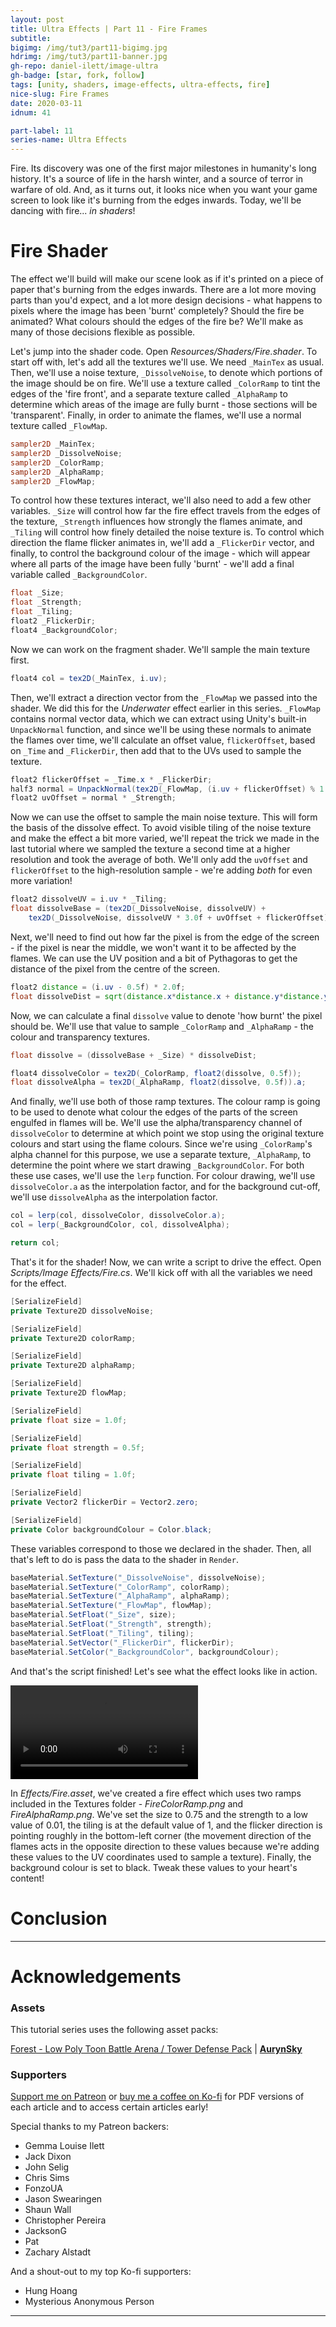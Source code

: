```yaml
---
layout: post
title: Ultra Effects | Part 11 - Fire Frames
subtitle:
bigimg: /img/tut3/part11-bigimg.jpg
hdrimg: /img/tut3/part11-banner.jpg
gh-repo: daniel-ilett/image-ultra
gh-badge: [star, fork, follow]
tags: [unity, shaders, image-effects, ultra-effects, fire]
nice-slug: Fire Frames
date: 2020-03-11
idnum: 41

part-label: 11
series-name: Ultra Effects
---
```


Fire. Its discovery was one of the first major milestones in humanity's long history. It's a source of life in the harsh winter, and a source of terror in warfare of old. And, as it turns out, it looks nice when you want your game screen to look like it's burning from the edges inwards. Today, we'll be dancing with fire... *in shaders*!

# Fire Shader

The effect we'll build will make our scene look as if it's printed on a piece of paper that's burning from the edges inwards. There are a lot more moving parts than you'd expect, and a lot more design decisions - what happens to pixels where the image has been 'burnt' completely? Should the fire be animated? What colours should the edges of the fire be? We'll make as many of those decisions flexible as possible.

Let's jump into the shader code. Open *Resources/Shaders/Fire.shader*. To start off with, let's add all the textures we'll use. We need `_MainTex` as usual. Then, we'll use a noise texture, `_DissolveNoise`, to denote which portions of the image should be on fire. We'll use a texture called `_ColorRamp` to tint the edges of the 'fire front', and a separate texture called `_AlphaRamp` to determine which areas of the image are fully burnt - those sections will be 'transparent'. Finally, in order to animate the flames, we'll use a normal texture called `_FlowMap`.

~~~glsl
sampler2D _MainTex;
sampler2D _DissolveNoise;
sampler2D _ColorRamp;
sampler2D _AlphaRamp;
sampler2D _FlowMap;
~~~

To control how these textures interact, we'll also need to add a few other variables. `_Size` will control how far the fire effect travels from the edges of the texture, `_Strength` influences how strongly the flames animate, and `_Tiling` will control how finely detailed the noise texture is. To control which direction the flame flicker animates in, we'll add a `_FlickerDir` vector, and finally, to control the background colour of the image - which will appear where all parts of the image have been fully 'burnt' - we'll add a final variable called `_BackgroundColor`.

~~~glsl
float _Size;
float _Strength;
float _Tiling;
float2 _FlickerDir;
float4 _BackgroundColor;
~~~

Now we can work on the fragment shader. We'll sample the main texture first.

~~~glsl
float4 col = tex2D(_MainTex, i.uv);
~~~

Then, we'll extract a direction vector from the `_FlowMap` we passed into the shader. We did this for the *Underwater* effect earlier in this series. `_FlowMap` contains normal vector data, which we can extract using Unity's built-in `UnpackNormal` function, and since we'll be using these normals to animate the flames over time, we'll calculate an offset value, `flickerOffset`, based on `_Time` and `_FlickerDir`, then add that to the UVs used to sample the texture.

~~~glsl
float2 flickerOffset = _Time.x * _FlickerDir;
half3 normal = UnpackNormal(tex2D(_FlowMap, (i.uv + flickerOffset) % 1.0));
float2 uvOffset = normal * _Strength;
~~~

Now we can use the offset to sample the main noise texture. This will form the basis of the dissolve effect. To avoid visible tiling of the noise texture and make the effect a bit more varied, we'll repeat the trick we made in the last tutorial where we sampled the texture a second time at a higher resolution and took the average of both. We'll only add the `uvOffset` and `flickerOffset` to the high-resolution sample - we're adding *both* for even more variation!

~~~glsl
float2 dissolveUV = i.uv * _Tiling;
float dissolveBase = (tex2D(_DissolveNoise, dissolveUV) + 
    tex2D(_DissolveNoise, dissolveUV * 3.0f + uvOffset + flickerOffset)) / 2.0f;
~~~

Next, we'll need to find out how far the pixel is from the edge of the screen - if the pixel is near the middle, we won't want it to be affected by the flames. We can use the UV position and a bit of Pythagoras to get the distance of the pixel from the centre of the screen.

~~~glsl
float2 distance = (i.uv - 0.5f) * 2.0f;
float dissolveDist = sqrt(distance.x*distance.x + distance.y*distance.y);
~~~

Now, we can calculate a final `dissolve` value to denote 'how burnt' the pixel should be. We'll use that value to sample `_ColorRamp` and `_AlphaRamp` - the colour and transparency textures.

~~~glsl
float dissolve = (dissolveBase + _Size) * dissolveDist;

float4 dissolveColor = tex2D(_ColorRamp, float2(dissolve, 0.5f));
float dissolveAlpha = tex2D(_AlphaRamp, float2(dissolve, 0.5f)).a;
~~~

And finally, we'll use both of those ramp textures. The colour ramp is going to be used to denote what colour the edges of the parts of the screen engulfed in flames will be. We'll use the alpha/transparency channel of `dissolveColor` to determine at which point we stop using the original texture colours and start using the flame colours. Since we're using `_ColorRamp`'s alpha channel for this purpose, we use a separate texture, `_AlphaRamp`, to determine the point where we start drawing `_BackgroundColor`. For both these use cases, we'll use the `lerp` function. For colour drawing, we'll use `dissolveColor.a` as the interpolation factor, and for the background cut-off, we'll use `dissolveAlpha` as the interpolation factor.

~~~glsl
col = lerp(col, dissolveColor, dissolveColor.a);
col = lerp(_BackgroundColor, col, dissolveAlpha);

return col;
~~~

That's it for the shader! Now, we can write a script to drive the effect. Open *Scripts/Image Effects/Fire.cs*. We'll kick off with all the variables we need for the effect.

~~~csharp
[SerializeField]
private Texture2D dissolveNoise;

[SerializeField]
private Texture2D colorRamp;

[SerializeField]
private Texture2D alphaRamp;

[SerializeField]
private Texture2D flowMap;

[SerializeField]
private float size = 1.0f;

[SerializeField]
private float strength = 0.5f;

[SerializeField]
private float tiling = 1.0f;

[SerializeField]
private Vector2 flickerDir = Vector2.zero;

[SerializeField]
private Color backgroundColour = Color.black;
~~~

These variables correspond to those we declared in the shader. Then, all that's left to do is pass the data to the shader in `Render`.

~~~csharp
baseMaterial.SetTexture("_DissolveNoise", dissolveNoise);
baseMaterial.SetTexture("_ColorRamp", colorRamp);
baseMaterial.SetTexture("_AlphaRamp", alphaRamp);
baseMaterial.SetTexture("_FlowMap", flowMap);
baseMaterial.SetFloat("_Size", size);
baseMaterial.SetFloat("_Strength", strength);
baseMaterial.SetFloat("_Tiling", tiling);
baseMaterial.SetVector("_FlickerDir", flickerDir);
baseMaterial.SetColor("_BackgroundColor", backgroundColour);
~~~

And that's the script finished! Let's see what the effect looks like in action. 

<div class="embed-responsive embed-responsive-16by9">
<video loop autoplay controls class="lazyload embed-responsive-item">
    <source src="/img/tut3/part11-fire-effect.mp4" type="video/mp4">
    Your browser does not support the video tag.
</video>
</div>

In *Effects/Fire.asset*, we've created a fire effect which uses two ramps included in the Textures folder - *FireColorRamp.png* and *FireAlphaRamp.png*. We've set the size to 0.75 and the strength to a low value of 0.01, the tiling is at the default value of 1, and the flicker direction is pointing roughly in the bottom-left corner (the movement direction of the flames acts in the opposite direction to these values because we're adding these values to the UV coordinates used to sample a texture). Finally, the background colour is set to black. Tweak these values to your heart's content!

# Conclusion

<hr/>

# Acknowledgements

### Assets

This tutorial series uses the following asset packs:

[Forest - Low Poly Toon Battle Arena / Tower Defense Pack](https://assetstore.unity.com/packages/3d/environments/forest-low-poly-toon-battle-arena-tower-defense-pack-100080) | [**AurynSky**](https://assetstore.unity.com/publishers/17283)

### Supporters

[Support me on Patreon](https://www.patreon.com/danielilett) or [buy me a coffee on Ko-fi](https://ko-fi.com/danielilett) for PDF versions of each article and to access certain articles early!

Special thanks to my Patreon backers:

- Gemma Louise Ilett
- Jack Dixon
- John Selig
- Chris Sims
- FonzoUA
- Jason Swearingen
- Shaun Wall
- Christopher Pereira
- JacksonG
- Pat
- Zachary Alstadt

And a shout-out to my top Ko-fi supporters:

- Hung Hoang
- Mysterious Anonymous Person

<hr/>
